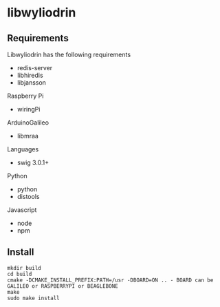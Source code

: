 libwyliodrin
============


Requirements
------------
Libwyliodrin has the following requirements
  * redis-server
  * libhiredis
  * libjansson

Raspberry Pi
  * wiringPi

ArduinoGalileo
  * libmraa

Languages
  * swig 3.0.1+

Python
  * python
  * distools

Javascript
  * node
  * npm


Install
-------
    
    mkdir build
    cd build
    cmake -DCMAKE_INSTALL_PREFIX:PATH=/usr -DBOARD=ON .. - BOARD can be GALILEO or RASPBERRYPI or BEAGLEBONE
    make
    sudo make install
  

      

